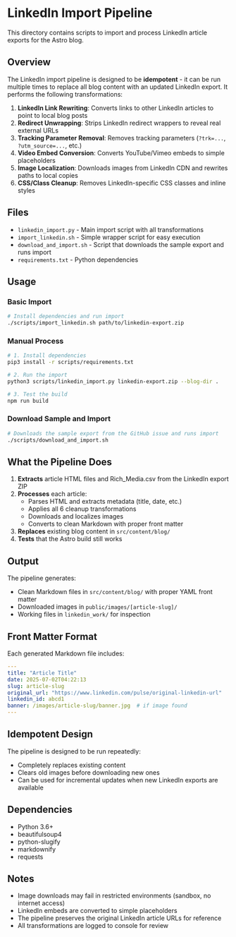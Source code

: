 # LinkedIn Import Pipeline

This directory contains scripts to import and process LinkedIn article exports for the Astro blog.

## Overview

The LinkedIn import pipeline is designed to be **idempotent** - it can be run multiple times to replace all blog content with an updated LinkedIn export. It performs the following transformations:

1. **LinkedIn Link Rewriting**: Converts links to other LinkedIn articles to point to local blog posts
2. **Redirect Unwrapping**: Strips LinkedIn redirect wrappers to reveal real external URLs
3. **Tracking Parameter Removal**: Removes tracking parameters (`?trk=...`, `?utm_source=...`, etc.)
4. **Video Embed Conversion**: Converts YouTube/Vimeo embeds to simple placeholders
5. **Image Localization**: Downloads images from LinkedIn CDN and rewrites paths to local copies
6. **CSS/Class Cleanup**: Removes LinkedIn-specific CSS classes and inline styles

## Files

- `linkedin_import.py` - Main import script with all transformations
- `import_linkedin.sh` - Simple wrapper script for easy execution
- `download_and_import.sh` - Script that downloads the sample export and runs import
- `requirements.txt` - Python dependencies

## Usage

### Basic Import

```bash
# Install dependencies and run import
./scripts/import_linkedin.sh path/to/linkedin-export.zip
```

### Manual Process

```bash
# 1. Install dependencies
pip3 install -r scripts/requirements.txt

# 2. Run the import
python3 scripts/linkedin_import.py linkedin-export.zip --blog-dir .

# 3. Test the build
npm run build
```

### Download Sample and Import

```bash
# Downloads the sample export from the GitHub issue and runs import
./scripts/download_and_import.sh
```

## What the Pipeline Does

1. **Extracts** article HTML files and Rich_Media.csv from the LinkedIn export ZIP
2. **Processes** each article:
   - Parses HTML and extracts metadata (title, date, etc.)
   - Applies all 6 cleanup transformations
   - Downloads and localizes images
   - Converts to clean Markdown with proper front matter
3. **Replaces** existing blog content in `src/content/blog/`
4. **Tests** that the Astro build still works

## Output

The pipeline generates:
- Clean Markdown files in `src/content/blog/` with proper YAML front matter
- Downloaded images in `public/images/[article-slug]/`
- Working files in `linkedin_work/` for inspection

## Front Matter Format

Each generated Markdown file includes:

```yaml
---
title: "Article Title"
date: 2025-07-02T04:22:13
slug: article-slug
original_url: "https://www.linkedin.com/pulse/original-linkedin-url"
linkedin_id: abcd1
banner: /images/article-slug/banner.jpg  # if image found
---
```

## Idempotent Design

The pipeline is designed to be run repeatedly:
- Completely replaces existing content
- Clears old images before downloading new ones
- Can be used for incremental updates when new LinkedIn exports are available

## Dependencies

- Python 3.6+
- beautifulsoup4
- python-slugify  
- markdownify
- requests

## Notes

- Image downloads may fail in restricted environments (sandbox, no internet access)
- LinkedIn embeds are converted to simple placeholders
- The pipeline preserves the original LinkedIn article URLs for reference
- All transformations are logged to console for review